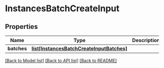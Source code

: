 # InstancesBatchCreateInput


## Properties
Name | Type | Description | Notes
------------ | ------------- | ------------- | -------------
**batches** | [**list[InstancesBatchCreateInputBatches]**](InstancesBatchCreateInputBatches.md) |  | [optional] 

[[Back to Model list]](../README.md#documentation-for-models) [[Back to API list]](../README.md#documentation-for-api-endpoints) [[Back to README]](../README.md)


